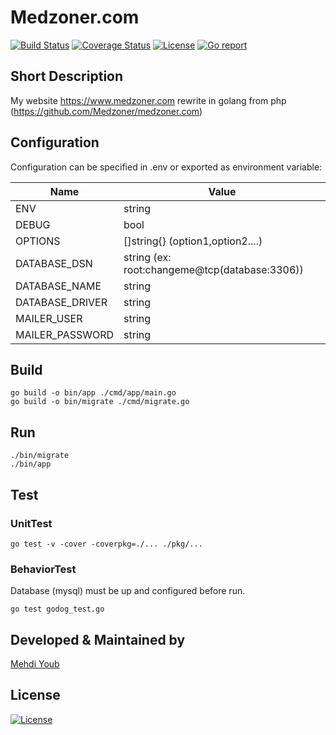 # Medzoner.com
[![Build Status](https://travis-ci.com/Medzoner/medzoner-go.svg?token=USx1h5scpzCMKrhJnEzv&branch=master)](https://travis-ci.com/github/Medzoner/medzoner-go)
[![Coverage Status](https://coveralls.io/repos/github/Medzoner/medzoner-go/badge.svg?branch=master&service=github)](https://coveralls.io/github/Medzoner/medzoner-go?branch=master)
[![License](https://img.shields.io/badge/License-Apache%202.0-blue.svg)](./LICENSE)
[![Go report](https://goreportcard.com/badge/github.com/Medzoner/medzoner-go?service=github)](https://goreportcard.com/report/github.com/Medzoner/medzoner-go?service=github)

## Short Description
My website https://www.medzoner.com rewrite in golang from php (https://github.com/Medzoner/medzoner.com)

## Configuration

Configuration can be specified in .env or exported as environment variable:

| Name  | Value |
| ------------- | ------------- |
| ENV  | string  |
| DEBUG  | bool  |
| OPTIONS  | []string{} (option1,option2....)  |
| DATABASE_DSN  | string (ex: root:changeme@tcp(database:3306))  |
| DATABASE_NAME  | string  |
| DATABASE_DRIVER  | string  |
| MAILER_USER  | string  |
| MAILER_PASSWORD  | string  |

## Build
```
go build -o bin/app ./cmd/app/main.go
go build -o bin/migrate ./cmd/migrate.go
```

## Run
```
./bin/migrate
./bin/app
```

## Test

### UnitTest
```
go test -v -cover -coverpkg=./... ./pkg/...
```

### BehaviorTest
Database (mysql) must be up and configured before run.
```
go test godog_test.go
```

## Developed & Maintained by
[Mehdi Youb](https://github.com/Medzoner) 

## License 
[![License](https://img.shields.io/badge/License-Apache%202.0-blue.svg)](./LICENSE)
